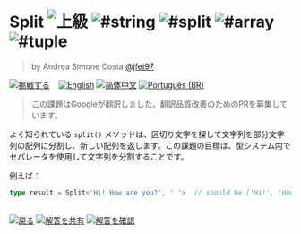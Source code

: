 <!--info-header-start--><h1>Split <img src="https://img.shields.io/badge/-%E4%B8%8A%E7%B4%9A-de3d37" alt="上級"/> <img src="https://img.shields.io/badge/-%23string-999" alt="#string"/> <img src="https://img.shields.io/badge/-%23split-999" alt="#split"/> <img src="https://img.shields.io/badge/-%23array-999" alt="#array"/> <img src="https://img.shields.io/badge/-%23tuple-999" alt="#tuple"/></h1><blockquote><p>by Andrea Simone Costa <a href="https://github.com/jfet97" target="_blank">@jfet97</a></p></blockquote><p><a href="https://tsch.js.org/2822/play/ja" target="_blank"><img src="https://img.shields.io/badge/-%E6%8C%91%E6%88%A6%E3%81%99%E3%82%8B-3178c6?logo=typescript&logoColor=white" alt="挑戦する"/></a> &nbsp;&nbsp;&nbsp;<a href="./README.md" target="_blank"><img src="https://img.shields.io/badge/-English-gray" alt="English"/></a>  <a href="./README.zh-CN.md" target="_blank"><img src="https://img.shields.io/badge/-%E7%AE%80%E4%BD%93%E4%B8%AD%E6%96%87-gray" alt="简体中文"/></a>  <a href="./README.pt-BR.md" target="_blank"><img src="https://img.shields.io/badge/-Portugu%C3%AAs%20(BR)-gray" alt="Português (BR)"/></a> </p><!--info-header-end-->

> この課題はGoogleが翻訳しました。翻訳品質改善のためのPRを募集しています。

よく知られている `split()` メソッドは、区切り文字を探して文字列を部分文字列の配列に分割し、新しい配列を返します。この課題の目標は、型システム内でセパレータを使用して文字列を分割することです。

例えば：

```ts
type result = Split<'Hi! How are you?', ' '>  // should be ['Hi!', 'How', 'are', 'you?']
```

<!--info-footer-start--><br><a href="../../README.ja.md" target="_blank"><img src="https://img.shields.io/badge/-%E6%88%BB%E3%82%8B-grey" alt="戻る"/></a> <a href="https://tsch.js.org/2822/answer/ja" target="_blank"><img src="https://img.shields.io/badge/-%E8%A7%A3%E7%AD%94%E3%82%92%E5%85%B1%E6%9C%89-teal" alt="解答を共有"/></a> <a href="https://tsch.js.org/2822/solutions" target="_blank"><img src="https://img.shields.io/badge/-%E8%A7%A3%E7%AD%94%E3%82%92%E7%A2%BA%E8%AA%8D-de5a77?logo=awesome-lists&logoColor=white" alt="解答を確認"/></a> <!--info-footer-end-->
